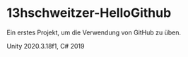 # 13hschweitzer-HelloGithub

Ein erstes Projekt, um die Verwendung von GitHub zu üben. 

Unity 2020.3.18f1, C# 2019
